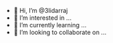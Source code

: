 - 👋 Hi, I’m @3lidarraj
- 👀 I’m interested in ...
- 🌱 I’m currently learning ...
- 💞️ I’m looking to collaborate on ...


<!---
3lidarraj/3lidarraj is a ✨ special ✨ repository because its `README.md` (this file) appears on your GitHub profile.
You can click the Preview link to take a look at your changes.
--->
